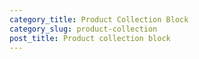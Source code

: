 ```yaml
---
category_title: Product Collection Block
category_slug: product-collection
post_title: Product collection block
---
```

